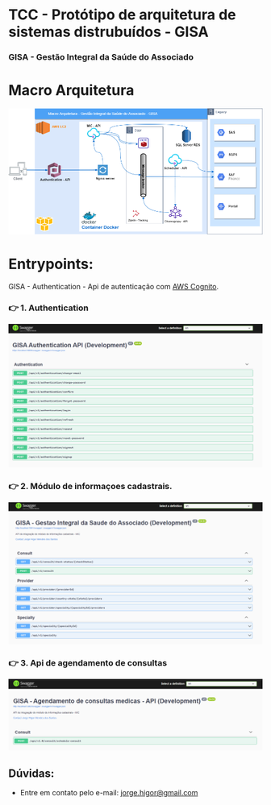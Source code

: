 # TCC - Protótipo de arquitetura de sistemas distrubuídos - GISA

<h3> GISA - Gestão Integral da Saúde do Associado </h3>

# Macro Arquitetura

![Macro Arquitetura](docs/images/diagrama-mc-arquitetura.png)

# Entrypoints:

GISA - Authentication - Api de autenticação com [AWS Cognito](https://aws.amazon.com/pt/cognito).

### 👉 1. Authentication

![GISA - Authentication](docs/images/authentication-endpoint.png)

### 👉 2. Módulo de informaçoes cadastrais.

![GISA - MIC](docs/images/mic-endpoint.png)

### 👉 3. Api de agendamento de consultas

![GISA - Scheduler](docs/images/scheduler-endpoint.png)

## Dúvidas:

- Entre em contato pelo e-mail: jorge.higor@gmail.com

